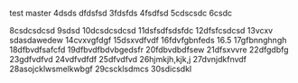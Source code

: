 test master 4dsds
dfdsfsd
3fdsfds
4fsdfsd
5cdscsdc
6csdc

8csdcsdcsd
9sdsd
10dcsdcsdcsd
11dsfsdfsdsfdc
12dfsfcsdcsd
13vcxv sdasdawedew
14cvxvgfdgf
15dsxvdfvdf
16fdvfgbnfeds
16.5
17gfbnnghngh
18dfbvdfsafcfd
19dfbvdfbdvbgedsfr
20fdbvdbdfsew
21dfsxvvre
22dfgdbfg
23gdfvdfvd
24vdfvdfdf
25dfvdfvd
26hjmkjh,kjk,j
27dvnjdkfnvdf
28asojcklwsmelkwbgf
29cscklsdmcs
30sdicsdkl